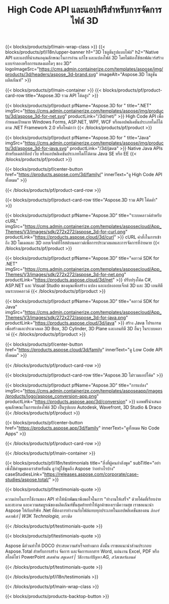 ﻿---
title: High Code API และแอปฟรีสำหรับการจัดการไฟล์ 3D 
weight: 1460
url: /th/
description: สร้างการแก้ไขและแปลง 3D ไฟล์ ไม่จำเป็นต้องใช้ซอฟต์แวร์สร้างแบบจำลอง 3D ทำงานกับเรขาคณิต ลำดับชั้นของฉาก แชร์หรือแยกเมช ออบเจกต์เคลื่อนไหว เพิ่มกล้องเป้าหมาย
google_site_verification: pJzfspWbY9hmASAU3ozD0x1YVIt8rcjsmkvNtlT8jsM
---
{{< blocks/products/pf/main-wrap-class >}}
{{< blocks/products/pf/i18n/upper-banner h1="3D โซลูชันรูปแบบไฟล์" h2="Native API และแอปที่นำเสนอคุณลักษณะในการอ่าน แก้ไข และแปลงไฟล์ 3D โดยไม่ต้องใช้ซอฟต์แวร์สร้างแบบจำลองหรือการแสดงผลใดๆ ของ 3D" logoImageSrc="https://cms.admin.containerize.com/templates/aspose/img/products/3d/headers/aspose_3d-brand.svg" imageAlt="Aspose.3D โซลูชันผลิตภัณฑ์" >}}

{{< blocks/products/pf/main-container >}}
{{< blocks/products/pf/product-card-row title="Aspose.3D รวม API โค้ดสูง" >}}

{{< blocks/products/pf/product pfName="Aspose.3D for " title=".NET" imgSrc="https://cms.admin.containerize.com/templates/aspose/img/products/3d/aspose_3d-for-net.svg" productLink="/3d/net/" >}}
High Code API เพื่อกำหนดเป้าหมาย Windows Forms, ASP.NET, WPF, WCF หรือแอปพลิเคชันประเภทใดก็ได้ตาม .NET Framework 2.0 หรือใหม่กว่า
{{< /blocks/products/pf/product >}}

{{< blocks/products/pf/product pfName="Aspose.3D for " title="Java" imgSrc="https://cms.admin.containerize.com/templates/aspose/img/products/3d/aspose_3d-for-java.svg" productLink="/3d/java" >}}
Native Java APIs สำหรับเดสก์ท็อป เว็บ หรือแอปพลิเคชันประเภทใดก็ได้ตาม Java SE หรือ EE
{{< /blocks/products/pf/product >}}

{{< blocks/products/pf/center-button href="https://products.aspose.com/3d/family/" innerText="ดู High Code API ทั้งหมด" >}}

{{< /blocks/products/pf/product-card-row >}}

{{< blocks/products/pf/product-card-row title="Aspose.3D รวม API โค้ดต่ำ" >}}

{{< blocks/products/pf/product pfName="Aspose.3D" title="ระบบคลาวด์สำหรับ cURL" imgSrc="https://cms.admin.containerize.com/templates/asposecloud/App_Themes/V3/images/sdk/272x272/aspose_3d-for-curl.png" productLink="https://products.aspose.cloud/3d/curl" >}}
cURL คำสั่งในการเข้าถึง 3D โมเดลและ 3D ออบเจ็กต์ที่โฮสต์บนคลาวด์เพื่อการประมวลผลและการจัดการที่ง่ายดาย
{{< /blocks/products/pf/product >}}

{{< blocks/products/pf/product pfName="Aspose.3D" title="คลาวด์ SDK for .NET" imgSrc="https://cms.admin.containerize.com/templates/asposecloud/App_Themes/V3/images/sdk/272x272/aspose_3d-for-net.png" productLink="https://products.aspose.cloud/3d/net" >}}
ปรับปรุงโค้ด C#, ASP.NET และ Visual Studio ของคุณเพื่อสร้าง แปลง และแปลงออบเจ็กต์ 3D และ 3D เอนทิตีบนระบบคลาวด์
{{< /blocks/products/pf/product >}}

{{< blocks/products/pf/product pfName="Aspose.3D" title="คลาวด์ SDK for Java" imgSrc="https://cms.admin.containerize.com/templates/asposecloud/App_Themes/V3/images/sdk/272x272/aspose_3d-for-java.png" productLink="https://products.aspose.cloud/3d/java" >}}
สร้าง Java โปรแกรมเพื่อสร้างและประมวลผล 3D Box, 3D Cylinder, 3D Plane และเอนทิตี 3D อื่นๆ ในระบบคลาวด์
{{< /blocks/products/pf/product >}}

{{< blocks/products/pf/center-button href="https://products.aspose.cloud/3d/family" innerText="ดู Low Code API ทั้งหมด" >}}

{{< /blocks/products/pf/product-card-row >}}

{{< blocks/products/pf/product-card-row title="Aspose.3D ไม่รวมแอปโค้ด" >}}

{{< blocks/products/pf/product pfName="Aspose.3D" title="การแปลง" imgSrc="https://cms.admin.containerize.com/templates/asposeapp/images/products/logo/aspose_conversion-app.png" productLink="https://products.aspose.app/3d/conversion" >}}
แอพฟรีนำเสนอคุณลักษณะในการแปลงไฟล์ 3D เป็นรูปแบบ Autodesk, Wavefront, 3D Studio & Draco
{{< /blocks/products/pf/product >}}

{{< blocks/products/pf/center-button href="https://products.aspose.app/3d/family" innerText="ดูทั้งหมด No Code Apps" >}}

{{< /blocks/products/pf/product-card-row >}}

{{< /blocks/products/pf/main-container >}}

{{< blocks/products/pf/i18n/testimonials title="สิ่งที่ผู้คนกำลังพูด" subTitle="อย่าเพิ่งใช้คำพูดของเราสำหรับมัน ดูว่าผู้ใช้พูดถึง Aspose ว่าอย่างไรบ้าง" caseStudiesLink="https://releases.aspose.com/corporate/case-studies/aspose.total/" >}}

{{< blocks/products/pf/testimonials-quote >}}
<p class="first">
 ความง่ายในการใช้งานของ API ทำให้นักพัฒนาพึงพอใจในการ "ทำงานให้เสร็จ" ด้วยโค้ดที่เรียบง่ายและสะอาด และความสมบูรณ์ของผลิตภัณฑ์ขั้นสุดท้ายทำให้ลูกค้าของเรามีความสุข เราขอแนะนำ Aspose ให้กับบริษัท .Net ที่ต้องการทำงานกับไฟล์แทบทุกประเภทในแอปพลิเคชันของตน
 <em>
  อิกอร์ คลาฟเก้ | W3K Technologia, บราซิล
 </em>
</p>

{{< /blocks/products/pf/testimonials-quote >}}

{{< blocks/products/pf/testimonials-quote >}}
<p class="second">
 Aspose มีส่วนทำให้ DOCO ประสบความสำเร็จอย่างมาก ดังนั้น เราขอแนะนำส่วนประกอบ Aspose.Total สำหรับการสร้าง จัดการ และจัดการเอกสาร Word, แผ่นงาน Excel, PDF หรือสไลด์โชว์ PowerPoint
 <em>
  สเตฟาน สตูเดอร์ | วิธีการแก้ปัญหา AG, สวิสเซอร์แลนด์
 </em>
</p>

{{< /blocks/products/pf/testimonials-quote >}}

{{< /blocks/products/pf/i18n/testimonials >}}

{{< /blocks/products/pf/main-wrap-class >}}

{{< blocks/products/products-backtop-button >}}